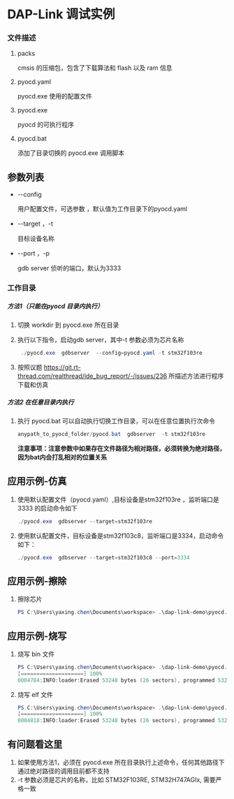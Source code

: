 # DAP-Link 调试实例

### 文件描述

1. packs 

   cmsis 的压缩包，包含了下载算法和 flash 以及 ram 信息

2. pyocd.yaml 

   pyocd.exe 使用的配置文件

3. pyocd.exe

   pyocd 的可执行程序
   
4. pyocd.bat

   添加了目录切换的 pyocd.exe 调用脚本

   

## 参数列表

+ --config 

  用户配置文件，可选参数 ，默认值为工作目录下的pyocd.yaml

+ --target ，-t

  目标设备名称

+ --port ，-p

  gdb server 侦听的端口，默认为3333

  

### 工作目录

##### 方法1（只能在pyocd 目录内执行）

1. 切换 workdir 到 pyocd.exe 所在目录

3. 执行以下指令，启动gdb server，其中-t 参数必须为芯片名称

   ```powershell
    ./pyocd.exe  gdbserver  --config=pyocd.yaml -t stm32f103re
   ```

3. 按照议题  https://git.rt-thread.com/realthread/ide_bug_report/-/issues/236  所描述方法进行程序下载和仿真


##### 方法2 在任意目录内执行

1. 执行 pyocd.bat 可以自动执行切换工作目录，可以在任意位置执行次命令

   ```powershell
   anypath_to_pyocd_folder/pyocd.bat  gdbserver  -t stm32f103re
   ```

   **注意事项：注意参数中如果存在文件路径为相对路径，必须转换为绝对路径，因为bat内会打乱相对的位置关系**

   

## 应用示例-仿真

1. 使用默认配置文件（pyocd.yaml）,目标设备是stm32f103re ，监听端口是3333 的启动命令如下

   ```powershell
   ./pyocd.exe  gdbserver --target=stm32f103re
   ```

2. 使用默认配置文件，目标设备是stm32f103c8，监听端口是3334，启动命令如下：

   ```powershell
   ./pyocd.exe  gdbserver --target=stm32f103c8 --port=3334
   ```



## 应用示例-擦除

1. 擦除芯片

   ```powershell
   PS C:\Users\yaxing.chen\Documents\workspace> .\dap-link-demo\pyocd.bat erase --chip --target=stm32f103re
   ```



## 应用示例-烧写

1. 烧写 bin 文件

   ```powershell
   PS C:\Users\yaxing.chen\Documents\workspace> .\dap-link-demo\pyocd.bat flash  --target=stm32f103re C:\Users\yaxing.chen\Documents\workspace\dap-link-demo\rtthread.bin
   [====================] 100%
   0004784:INFO:loader:Erased 53248 bytes (26 sectors), programmed 53248 bytes (52 pages), skipped 0 bytes (0 pages) at 13.70 kB/s
   ```

2. 烧写 elf 文件

   ```powershell
   PS C:\Users\yaxing.chen\Documents\workspace> .\dap-link-demo\pyocd.bat flash  --target=stm32f103re C:\Users\yaxing.chen\Documents\workspace\dap-link-demo\rtthread.elf
   [====================] 100%
   0004818:INFO:loader:Erased 53248 bytes (26 sectors), programmed 53248 bytes (52 pages), skipped 0 bytes (0 pages) at 13.58 kB/s
   ```

   

## 有问题看这里

1. 如果使用方法1，必须在 pyocd.exe 所在目录执行上述命令，任何其他路径下通过绝对路径的调用目前都不支持
2. -t 参数必须是芯片的名称，比如 STM32F103RE,  STM32H747AGIx, 需要严格一致

